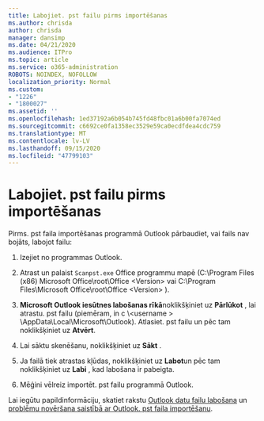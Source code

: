 ```yaml
---
title: Labojiet. pst failu pirms importēšanas
ms.author: chrisda
author: chrisda
manager: dansimp
ms.date: 04/21/2020
ms.audience: ITPro
ms.topic: article
ms.service: o365-administration
ROBOTS: NOINDEX, NOFOLLOW
localization_priority: Normal
ms.custom:
- "1226"
- "1800027"
ms.assetid: ''
ms.openlocfilehash: 1ed37192a6b054b745fd48fbc01a6b00fa7074ed
ms.sourcegitcommit: c6692ce0fa1358ec3529e59ca0ecdfdea4cdc759
ms.translationtype: MT
ms.contentlocale: lv-LV
ms.lasthandoff: 09/15/2020
ms.locfileid: "47799103"
---
```

# <a name="repair-pst-file-before-importing"></a>Labojiet. pst failu pirms importēšanas

Pirms. pst faila importēšanas programmā Outlook pārbaudiet, vai fails nav bojāts, labojot failu:

1. Izejiet no programmas Outlook.

2. Atrast un palaist `Scanpst.exe` Office programmu mapē (C:\Program Files (x86) Microsoft Office\root\Office \<Version\> vai C:\Program Files\Microsoft Office\root\Office \<Version\> ).

3. **Microsoft Outlook iesūtnes labošanas rīkā**noklikšķiniet uz **Pārlūkot** , lai atrastu. pst failu (piemēram, in c \\<username \> \AppData\Local\Microsoft\Outlook). Atlasiet. pst failu un pēc tam noklikšķiniet uz **Atvērt**.

4. Lai sāktu skenēšanu, noklikšķiniet uz **Sākt** .

5. Ja failā tiek atrastas kļūdas, noklikšķiniet uz **Labot**un pēc tam noklikšķiniet uz **Labi** , kad labošana ir pabeigta.

6. Mēģini vēlreiz importēt. pst failu programmā Outlook.

Lai iegūtu papildinformāciju, skatiet rakstu [Outlook datu failu labošana](https://support.office.com/article/25663bc3-11ec-4412-86c4-60458afc5253) un [problēmu novēršana saistībā ar Outlook. pst faila importēšanu](https://support.office.com/article/2d2e50dc-5c36-4ab2-ab50-f1be733b3d6e).
